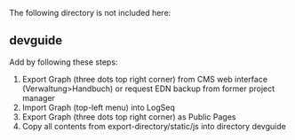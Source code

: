 The following directory is not included here:

## devguide

Add by following these steps:

1. Export Graph (three dots top right corner) from CMS web interface (Verwaltung>Handbuch) or request EDN backup from former project manager
2. Import Graph (top-left menu) into LogSeq
3. Export Graph (three dots top right corner) as Public Pages
4. Copy all contents from export-directory/static/js into directory devguide
